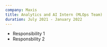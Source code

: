 ```yaml
---
company: Maxis
title: Analytics and AI Intern (MLOps Team)
duration: July 2021 - January 2022
---
```


- Responsibility 1
- Responsbility 2
